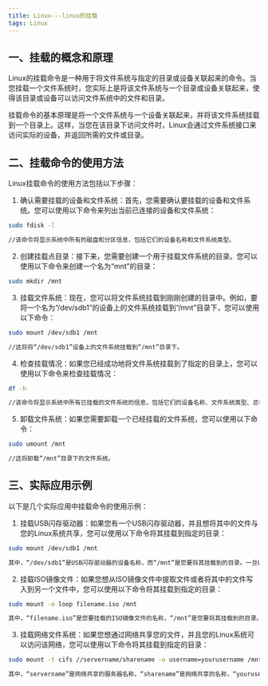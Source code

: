 ```yaml
---
title: Linux---linux的挂载
tags: Linux
---
```




## 一、挂载的概念和原理

Linux的挂载命令是一种用于将文件系统与指定的目录或设备关联起来的命令。当您挂载一个文件系统时，您实际上是将该文件系统与一个目录或设备关联起来，使得该目录或设备可以访问文件系统中的文件和目录。<!--more-->

挂载命令的基本原理是将一个文件系统与一个设备关联起来，并将该文件系统挂载到一个目录上。这样，当您在该目录下访问文件时，Linux会通过文件系统接口来访问实际的设备，并返回所需的文件或目录。



## 二、挂载命令的使用方法

Linux挂载命令的使用方法包括以下步骤：
1. 确认需要挂载的设备和文件系统：首先，您需要确认要挂载的设备和文件系统。您可以使用以下命令来列出当前已连接的设备和文件系统：
````bash
sudo fdisk -l

//该命令将显示系统中所有的磁盘和分区信息，包括它们的设备名称和文件系统类型。
````

2. 创建挂载点目录：接下来，您需要创建一个用于挂载文件系统的目录。您可以使用以下命令来创建一个名为“mnt”的目录：

````bash
sudo mkdir /mnt
````

3. 挂载文件系统：现在，您可以将文件系统挂载到刚刚创建的目录中。例如，要将一个名为“/dev/sdb1”的设备上的文件系统挂载到“/mnt”目录下，您可以使用以下命令：

````bash
sudo mount /dev/sdb1 /mnt

//这将将“/dev/sdb1”设备上的文件系统挂载到“/mnt”目录下。
````

4. 检查挂载情况：如果您已经成功地将文件系统挂载到了指定的目录上，您可以使用以下命令来检查挂载情况：

````bash
df -h

//该命令将显示系统中所有已挂载的文件系统的信息，包括它们的设备名称、文件系统类型、总容量、已用容量和可用容量等。
````

5. 卸载文件系统：如果您需要卸载一个已经挂载的文件系统，您可以使用以下命令：

````bash
sudo umount /mnt

//这将卸载“/mnt”目录下的文件系统。
````



   ## 三、实际应用示例

以下是几个实际应用中挂载命令的使用示例：

1. 挂载USB闪存驱动器：如果您有一个USB闪存驱动器，并且想将其中的文件与您的Linux系统共享，您可以使用以下命令将其挂载到指定的目录：

````bash
sudo mount /dev/sdb1 /mnt

其中，“/dev/sdb1”是USB闪存驱动器的设备名称，而“/mnt”是您要将其挂载到的目录。一旦USB闪存驱动器被挂载，您就可以在“/mnt”目录下访问其中的文件了。
````

2. 挂载ISO镜像文件：如果您想从ISO镜像文件中提取文件或者将其中的文件写入到另一个文件中，您可以使用以下命令将其挂载到指定的目录：

````bash
sudo mount -o loop filename.iso /mnt

其中，“filename.iso”是您要挂载的ISO镜像文件的名称，“/mnt”是您要将其挂载到的目录。一旦ISO镜像文件被挂载，您就可以在“/mnt”目录下访问其中的文件了。
````

3. 挂载网络文件系统：如果您想通过网络共享您的文件，并且您的Linux系统可以访问该网络，您可以使用以下命令将其挂载到指定的目录：

````bash
sudo mount -t cifs //servername/sharename -o username=yourusername /mnt

其中，“servername”是网络共享的服务器名称，“sharename”是网络共享的名称，“yourusername”是您的网络共享的用户名。一旦网络共享被挂载，您就可以在“/mnt”目录下访问其中的文件了。
````

